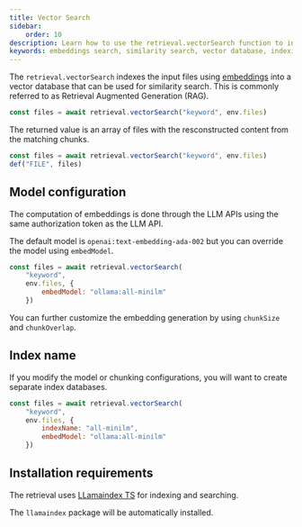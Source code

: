 ```yaml
---
title: Vector Search
sidebar:
    order: 10
description: Learn how to use the retrieval.vectorSearch function to index files with embeddings for efficient similarity search in vector databases.
keywords: embeddings search, similarity search, vector database, indexing, LLM API
---
```


The `retrieval.vectorSearch` indexes the input files using [embeddings](https://platform.openai.com/docs/guides/embeddings) into a vector database that can be used for similarity search. This is commonly referred to as Retrieval Augmented Generation (RAG).

```js wrap
const files = await retrieval.vectorSearch("keyword", env.files)
```

The returned value is an array of files with the resconstructed content from the matching chunks.

```js wrap
const files = await retrieval.vectorSearch("keyword", env.files)
def("FILE", files)
```

## Model configuration

The computation of embeddings is done through the
LLM APIs using the same authorization token as the LLM API. 

The default model is `openai:text-embedding-ada-002` but you can override the model using `embedModel`.

```js wrap 'embedModel: "ollama:all-minilm"'
const files = await retrieval.vectorSearch(
    "keyword", 
    env.files, {
        embedModel: "ollama:all-minilm"
    })
```

You can further customize the embedding generation by using `chunkSize` and `chunkOverlap`.

## Index name

If you modify the model or chunking configurations, you will want to create separate index databases.

```js wrap 'indexName: "all-minilm"'
const files = await retrieval.vectorSearch(
    "keyword", 
    env.files, {
        indexName: "all-minilm",
        embedModel: "ollama:all-minilm"
    })
```

## Installation requirements

The retrieval uses [LLamaindex TS](https://ts.llamaindex.ai/) for indexing and searching.

The `llamaindex` package will be automatically installed.
